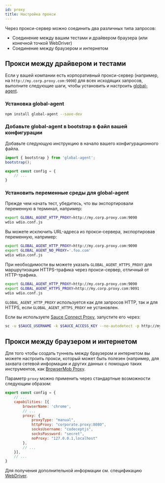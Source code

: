 ```yaml
---
id: proxy
title: Настройка прокси
---
```


Через прокси-сервер можно соединить два различных типа запросов:

- Соединение между вашим тестами и драйвером браузера (или конечной точкой WebDriver)
- Соединение между браузером и интернетом

## Прокси между драйвером и тестами

Если у вашей компании есть корпоративный прокси-сервер (например, на `http://my.corp.proxy.com:9090`) для всех исходящих запросов, выполните следующие шаги, чтобы установить и настроить [global-agent](https://github.com/gajus/global-agent).

### Установка global-agent

```bash npm2yarn
npm install global-agent --save-dev
```

### Добавьте global-agent в bootstrap в файл вашей конфигурации

Добавьте следующую инструкцию в начало вашего конфигурационного файла.

```js title="wdio.conf.js"
import { bootstrap } from 'global-agent';
bootstrap();

export const config = {
    // ...
}
```

### Установить переменные среды для global-agent

Прежде чем начать тест, убедитесь, что вы экспортировали переменную в терминал, например:

```sh
export GLOBAL_AGENT_HTTP_PROXY=http://my.corp.proxy.com:9090
wdio wdio.conf.js
```

Вы можете исключить URL-адреса из прокси-сервера, экспортировав переменную, например:

```sh
export GLOBAL_AGENT_HTTP_PROXY=http://my.corp.proxy.com:9090
export GLOBAL_AGENT_NO_PROXY='.foo.com'
wdio wdio.conf.js
```

При необходимости вы можете указать `GLOBAL_AGENT_HTTPS_PROXY` для маршрутизации HTTPS-трафика через прокси-сервер, отличный от HTTP-трафика.

```sh
export GLOBAL_AGENT_HTTP_PROXY=http://my.corp.proxy.com:9090
export GLOBAL_AGENT_HTTPS_PROXY=http://my.corp.proxy.com:9091
wdio wdio.conf.js
```

`GLOBAL_AGENT_HTTP_PROXY` используется как для запросов HTTP, так и для HTTPS, если `GLOBAL_AGENT_HTTPS_PROXY` не установлен.

Если вы используете [Sauce Connect Proxy](https://wiki.saucelabs.com/display/DOCS/Sauce+Connect+Proxy), запустите его через:

```sh
sc -u $SAUCE_USERNAME -k $SAUCE_ACCESS_KEY --no-autodetect -p http://my.corp.proxy.com:9090
```

## Прокси между браузером и интернетом

Для того чтобы создать туннель между браузером и интернетом вы можете настроить прокси, который может быть полезен (например, для захвата сетевой информации и других данных с помощью таких инструментов, как [BrowserMob Proxy](https://github.com/lightbody/browsermob-proxy).

Параметр ` proxy ` можно применить через стандартные возможности следующим образом:

```js title="wdio.conf.js"
export const config = {
    // ...
    capabilities: [{
        browserName: 'chrome',
        // ...
        proxy: {
            proxyType: "manual",
            httpProxy: "corporate.proxy:8080",
            socksUsername: "codeceptjs",
            socksPassword: "secret",
            noProxy: "127.0.0.1,localhost"
        },
        // ...
    }],
    // ...
}
```

Для получения дополнительной информации см. спецификацию [WebDriver](https://w3c.github.io/webdriver/#proxy).
